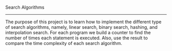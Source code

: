 Search Algorithms

---------------

The purpose of this project is to learn how to implement the different type of search algorithms, namely, linear search, binary search, hashing, and interpolation search. For each program we build a counter to find the number of times each statement is executed. Also, use the result to compare the time complexity of each search algorithm. 